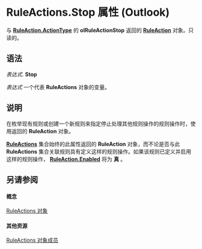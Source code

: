 
# RuleActions.Stop 属性 (Outlook)

与 **[RuleAction.ActionType](5701cd66-2f45-ae24-12b8-fc5e27bf8742.md)** 的 **olRuleActionStop** 返回的 **[RuleAction](6451788f-e5ed-239c-a34d-b564b52d8955.md)** 对象。只读的。


## 语法

 _表达式_. **Stop**

 _表达式_ 一个代表 **RuleActions** 对象的变量。


## 说明

在枚举现有规则或创建一个新规则来指定停止处理其他规则操作的规则操作时，使用返回的 **RuleAction** 对象。

 **[RuleActions](82ba76cd-86a4-3372-cb51-2df1d58c8b71.md)** 集合始终的此属性返回的 **RuleAction** 对象，而不论是否与此 **RuleActions** 集合关联规则具有定义这样的规则操作。如果该规则已定义并启用这样的规则操作， **[RuleAction.Enabled](795374af-a8de-b771-97df-3d9e82949af0.md)** 将为 **真** 。


## 另请参阅


#### 概念


[RuleActions 对象](82ba76cd-86a4-3372-cb51-2df1d58c8b71.md)
#### 其他资源


[RuleActions 对象成员](ea4c7acb-2ce2-ecf9-046f-2eb48d4935bb.md)